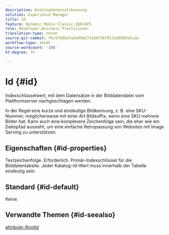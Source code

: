 ```yaml
---
description: Katalogdatensatzkennung
solution: Experience Manager
title: Id
feature: Dynamic Media Classic,SDK/API
role: Developer,Business Practitioner
translation-type: tm+mt
source-git-commit: f6c97606d7a4209427316d7367013ad9585a5cae
workflow-type: tm+mt
source-wordcount: '108'
ht-degree: 7%

---
```



# Id {#id}

Indexschlüsselwert, mit dem Datensätze in der Bilddatendatei vom Plattformserver nachgeschlagen werden.

In der Regel eine kurze und eindeutige Bildkennung, z. B. eine SKU-Nummer, möglicherweise mit einer Art Bildsuffix, wenn eine SKU mehrere Bilder hat. Kann auch eine komplexere Zeichenfolge sein, die eher wie ein Dateipfad aussieht, um eine einfache Retropassung von Websites mit Image Serving zu unterstützen.

## Eigenschaften {#id-properties}

Textzeichenfolge. Erforderlich. Primär-Indexschlüssel für die Bilddatentabelle. Jeder Katalog::Id-Wert muss innerhalb der Tabelle eindeutig sein.

## Standard {#id-default}

Keine.

## Verwandte Themen {#id-seealso}

[attribute::RootId](/help/aem-is-ir-api/is-api/image-catalog/image-serving-api-ref/c-image-catalog-reference/c-attributes-reference/r-rootid.md)